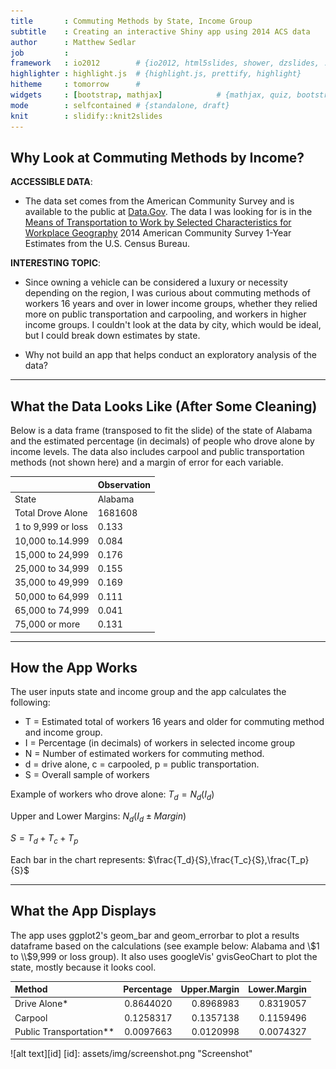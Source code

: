 ```yaml
---
title       : Commuting Methods by State, Income Group
subtitle    : Creating an interactive Shiny app using 2014 ACS data
author      : Matthew Sedlar
job         : 
framework   : io2012        # {io2012, html5slides, shower, dzslides, ...}
highlighter : highlight.js  # {highlight.js, prettify, highlight}
hitheme     : tomorrow      # 
widgets     : [bootstrap, mathjax]            # {mathjax, quiz, bootstrap}
mode        : selfcontained # {standalone, draft}
knit        : slidify::knit2slides
---
```


## Why Look at Commuting Methods by Income?

__ACCESSIBLE DATA__: 

* The data set comes from the American Community Survey and is available to the public at [Data.Gov](http://www.data.gov/). The data I was looking for is in the [Means of Transportation to Work by Selected Characteristics for Workplace Geography](http://factfinder.census.gov/bkmk/table/1.0/en/ACS/14_1YR/S0804/0100000US.04000) 2014 American Community Survey 1-Year Estimates from the U.S. Census Bureau.

__INTERESTING TOPIC__:

* Since owning a vehicle can be considered a luxury or necessity depending on the region, I was curious about commuting methods of workers 16 years and over in lower income groups, whether they relied more on public transportation and carpooling, and workers in higher income groups. I couldn't look at the data by city, which would be ideal, but I could break down estimates by state.

* Why not build an app that helps conduct an exploratory analysis of the data?

---

## What the Data Looks Like (After Some Cleaning)



Below is a data frame (transposed to fit the slide) of the state of Alabama and the estimated percentage (in decimals) of people who drove alone by income levels. The data also includes carpool and public transportation methods (not shown here) and a margin of error for each variable.


|                   |Observation |
|:------------------|:-----------|
|State              |Alabama     |
|Total Drove Alone  |1681608     |
|1 to 9,999 or loss |0.133       |
|10,000 to.14.999   |0.084       |
|15,000 to 24,999   |0.176       |
|25,000 to 34,999   |0.155       |
|35,000 to 49,999   |0.169       |
|50,000 to 64,999   |0.111       |
|65,000 to 74,999   |0.041       |
|75,000 or more     |0.131       |

---

## How the App Works

The user inputs state and income group and the app calculates the following:

* T = Estimated total of workers 16 years and older for commuting method and income group.
* I = Percentage (in decimals) of workers in selected income group
* N = Number of estimated workers for commuting method.
* d = drive alone, c = carpooled, p = public transportation.
* S = Overall sample of workers

Example of workers who drove alone:
$T_d=N_d(I_d)$

Upper and Lower Margins: $N_d(I_d \pm Margin)$

$S=T_d+T_c+T_p$

Each bar in the chart represents: $\frac{T_d}{S},\frac{T_c}{S},\frac{T_p}{S}$

---

## What the App Displays

The app uses ggplot2's geom_bar and geom_errorbar to plot a results dataframe based on the calculations (see example below: Alabama and \\$1 to \\$9,999 or loss group). It also uses googleVis' gvisGeoChart to plot the state, mostly because it looks cool.


|Method                  | Percentage| Upper.Margin| Lower.Margin|
|:-----------------------|----------:|------------:|------------:|
|Drive Alone*            |  0.8644020|    0.8968983|    0.8319057|
|Carpool                 |  0.1258317|    0.1357138|    0.1159496|
|Public Transportation** |  0.0097663|    0.0120998|    0.0074327|

![alt text][id]
[id]: assets/img/screenshot.png "Screenshot"
